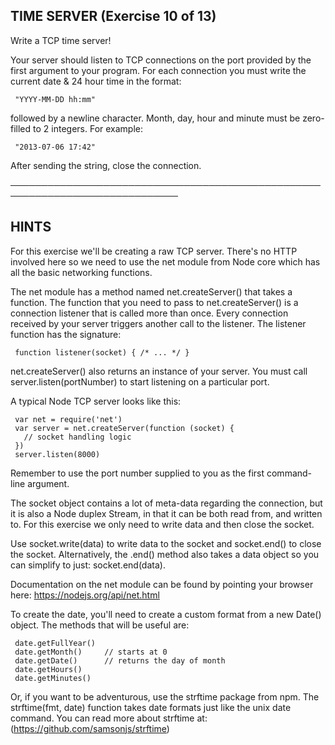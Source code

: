 ## TIME SERVER (Exercise 10 of 13)

  Write a TCP time server!

  Your server should listen to TCP connections on the port provided by the
  first argument to your program. For each connection you must write the
  current date & 24 hour time in the format:

     "YYYY-MM-DD hh:mm"

  followed by a newline character. Month, day, hour and minute must be
  zero-filled to 2 integers. For example:

     "2013-07-06 17:42"

  After sending the string, close the connection.

 ─────────────────────────────────────────────────────────────────────────────

 ## HINTS

  For this exercise we'll be creating a raw TCP server. There's no HTTP
  involved here so we need to use the net module from Node core which has
  all the basic networking functions.

  The net module has a method named net.createServer() that takes a
  function. The function that you need to pass to net.createServer() is a
  connection listener that is called more than once. Every connection
  received by your server triggers another call to the listener. The
  listener function has the signature:

     function listener(socket) { /* ... */ }

  net.createServer() also returns an instance of your server. You must call
  server.listen(portNumber) to start listening on a particular port.

  A typical Node TCP server looks like this:

     var net = require('net')
     var server = net.createServer(function (socket) {
       // socket handling logic
     })
     server.listen(8000)

  Remember to use the port number supplied to you as the first command-line
  argument.

  The socket object contains a lot of meta-data regarding the connection,
  but it is also a Node duplex Stream, in that it can be both read from, and
  written to. For this exercise we only need to write data and then close
  the socket.

  Use socket.write(data) to write data to the socket and socket.end() to
  close the socket. Alternatively, the .end() method also takes a data
  object so you can simplify to just: socket.end(data).

  Documentation on the net module can be found by pointing your browser
  here:
  https://nodejs.org/api/net.html

  To create the date, you'll need to create a custom format from a new
  Date() object. The methods that will be useful are:

     date.getFullYear()
     date.getMonth()     // starts at 0
     date.getDate()      // returns the day of month
     date.getHours()
     date.getMinutes()

  Or, if you want to be adventurous, use the strftime package from npm. The
  strftime(fmt, date) function takes date formats just like the unix date
  command. You can read more about strftime at:
  (https://github.com/samsonjs/strftime)